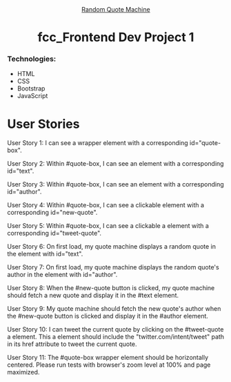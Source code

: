 <div align="center"><a href="########">Random Quote Machine</a></div>
<h1 align="center">fcc_Frontend Dev Project 1</h1>
<h3 align="left">Technologies:</h3>
<ul>
<li>HTML</li>
<li>CSS</li>
<li>Bootstrap</li>
<li>JavaScript</li>
</ul>
<h1 align="left">User Stories</h1>
<p>User Story 1: I can see a wrapper element with a corresponding id="quote-box".</p>
<p>User Story 2: Within #quote-box, I can see an element with a corresponding id="text".</p>
<p>User Story 3: Within #quote-box, I can see an element with a corresponding id="author".</p>
<p>User Story 4: Within #quote-box, I can see a clickable element with a corresponding id="new-quote".</p>
<p>User Story 5: Within #quote-box, I can see a clickable a element with a corresponding id="tweet-quote".</p>
<p>User Story 6: On first load, my quote machine displays a random quote in the element with id="text".</p>
<p>User Story 7: On first load, my quote machine displays the random quote's author in the element with id="author".</p>
<p>User Story 8: When the #new-quote button is clicked, my quote machine should fetch a new quote and display it in the #text element.</p>
<p>User Story 9: My quote machine should fetch the new quote's author when the #new-quote button is clicked and display it in the #author element.</p>
<p>User Story 10: I can tweet the current quote by clicking on the #tweet-quote a element. This a element should include the "twitter.com/intent/tweet" path in its href attribute to tweet the current quote.</p>
<p>User Story 11: The #quote-box wrapper element should be horizontally centered. Please run tests with browser's zoom level at 100% and page maximized.</p>